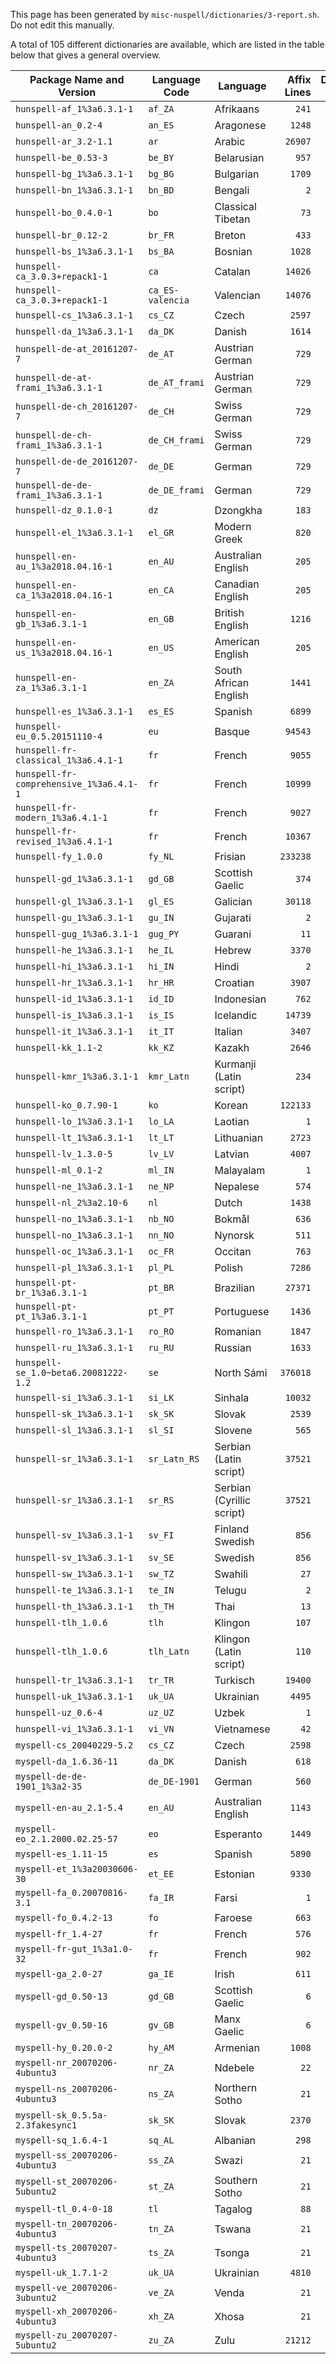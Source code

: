 This page has been generated by `misc-nuspell/dictionaries/3-report.sh`. Do not edit this manually.

A total of 105 different dictionaries are available, which are listed in the table below that gives a general overview.

| Package Name and Version | Language Code | Language | Affix Lines | Dictionary Lines |
|---|---|---|--:|--:|
| `hunspell-af_1%3a6.3.1-1` | `af_ZA` | Afrikaans | `241` | `105124` |
| `hunspell-an_0.2-4` | `an_ES` | Aragonese | `1248` | `20862` |
| `hunspell-ar_3.2-1.1` | `ar` | Arabic | `26907` | `170813` |
| `hunspell-be_0.53-3` | `be_BY` | Belarusian | `957` | `82080` |
| `hunspell-bg_1%3a6.3.1-1` | `bg_BG` | Bulgarian | `1709` | `78239` |
| `hunspell-bn_1%3a6.3.1-1` | `bn_BD` | Bengali | `2` | `110751` |
| `hunspell-bo_0.4.0-1` | `bo` | Classical Tibetan | `73` | `379` |
| `hunspell-br_0.12-2` | `br_FR` | Breton | `433` | `465038` |
| `hunspell-bs_1%3a6.3.1-1` | `bs_BA` | Bosnian | `1028` | `30543` |
| `hunspell-ca_3.0.3+repack1-1` | `ca` | Catalan | `14026` | `130620` |
| `hunspell-ca_3.0.3+repack1-1` | `ca_ES-valencia` | Valencian | `14076` | `130743` |
| `hunspell-cs_1%3a6.3.1-1` | `cs_CZ` | Czech | `2597` | `166566` |
| `hunspell-da_1%3a6.3.1-1` | `da_DK` | Danish | `1614` | `156832` |
| `hunspell-de-at_20161207-7` | `de_AT` | Austrian German | `729` | `75874` |
| `hunspell-de-at-frami_1%3a6.3.1-1` | `de_AT_frami` | Austrian German | `729` | `258243` |
| `hunspell-de-ch_20161207-7` | `de_CH` | Swiss German | `729` | `75704` |
| `hunspell-de-ch-frami_1%3a6.3.1-1` | `de_CH_frami` | Swiss German | `729` | `257827` |
| `hunspell-de-de_20161207-7` | `de_DE` | German | `729` | `75608` |
| `hunspell-de-de-frami_1%3a6.3.1-1` | `de_DE_frami` | German | `729` | `258218` |
| `hunspell-dz_0.1.0-1` | `dz` | Dzongkha | `183` | `405` |
| `hunspell-el_1%3a6.3.1-1` | `el_GR` | Modern Greek | `820` | `828807` |
| `hunspell-en-au_1%3a2018.04.16-1` | `en_AU` | Australian English | `205` | `49638` |
| `hunspell-en-ca_1%3a2018.04.16-1` | `en_CA` | Canadian English | `205` | `49446` |
| `hunspell-en-gb_1%3a6.3.1-1` | `en_GB` | British English | `1216` | `90099` |
| `hunspell-en-us_1%3a2018.04.16-1` | `en_US` | American English | `205` | `49270` |
| `hunspell-en-za_1%3a6.3.1-1` | `en_ZA` | South African English | `1441` | `53542` |
| `hunspell-es_1%3a6.3.1-1` | `es_ES` | Spanish | `6899` | `67496` |
| `hunspell-eu_0.5.20151110-4` | `eu` | Basque | `94543` | `144690` |
| `hunspell-fr-classical_1%3a6.4.1-1` | `fr` | French | `9055` | `81227` |
| `hunspell-fr-comprehensive_1%3a6.4.1-1` | `fr` | French | `10999` | `83548` |
| `hunspell-fr-modern_1%3a6.4.1-1` | `fr` | French | `9027` | `79971` |
| `hunspell-fr-revised_1%3a6.4.1-1` | `fr` | French | `10367` | `79868` |
| `hunspell-fy_1.0.0` | `fy_NL` | Frisian | `233238` | `299499` |
| `hunspell-gd_1%3a6.3.1-1` | `gd_GB` | Scottish Gaelic | `374` | `331834` |
| `hunspell-gl_1%3a6.3.1-1` | `gl_ES` | Galician | `30118` | `230126` |
| `hunspell-gu_1%3a6.3.1-1` | `gu_IN` | Gujarati | `2` | `168957` |
| `hunspell-gug_1%3a6.3.1-1` | `gug_PY` | Guarani | `11` | `4217` |
| `hunspell-he_1%3a6.3.1-1` | `he_IL` | Hebrew | `3370` | `469751` |
| `hunspell-hi_1%3a6.3.1-1` | `hi_IN` | Hindi | `2` | `15991` |
| `hunspell-hr_1%3a6.3.1-1` | `hr_HR` | Croatian | `3907` | `53661` |
| `hunspell-id_1%3a6.3.1-1` | `id_ID` | Indonesian | `762` | `31133` |
| `hunspell-is_1%3a6.3.1-1` | `is_IS` | Icelandic | `14739` | `193171` |
| `hunspell-it_1%3a6.3.1-1` | `it_IT` | Italian | `3407` | `95186` |
| `hunspell-kk_1.1-2` | `kk_KZ` | Kazakh | `2646` | `54063` |
| `hunspell-kmr_1%3a6.3.1-1` | `kmr_Latn` | Kurmanji (Latin script) | `234` | `4760` |
| `hunspell-ko_0.7.90-1` | `ko` | Korean | `122133` | `101541` |
| `hunspell-lo_1%3a6.3.1-1` | `lo_LA` | Laotian | `1` | `11207` |
| `hunspell-lt_1%3a6.3.1-1` | `lt_LT` | Lithuanian | `2723` | `83259` |
| `hunspell-lv_1.3.0-5` | `lv_LV` | Latvian | `4007` | `66494` |
| `hunspell-ml_0.1-2` | `ml_IN` | Malayalam | `1` | `142592` |
| `hunspell-ne_1%3a6.3.1-1` | `ne_NP` | Nepalese | `574` | `39925` |
| `hunspell-nl_2%3a2.10-6` | `nl` | Dutch | `1438` | `173579` |
| `hunspell-no_1%3a6.3.1-1` | `nb_NO` | Bokmål | `636` | `334170` |
| `hunspell-no_1%3a6.3.1-1` | `nn_NO` | Nynorsk | `511` | `234330` |
| `hunspell-oc_1%3a6.3.1-1` | `oc_FR` | Occitan | `763` | `56579` |
| `hunspell-pl_1%3a6.3.1-1` | `pl_PL` | Polish | `7286` | `308305` |
| `hunspell-pt-br_1%3a6.3.1-1` | `pt_BR` | Brazilian | `27371` | `312369` |
| `hunspell-pt-pt_1%3a6.3.1-1` | `pt_PT` | Portuguese | `1436` | `44214` |
| `hunspell-ro_1%3a6.3.1-1` | `ro_RO` | Romanian | `1847` | `180888` |
| `hunspell-ru_1%3a6.3.1-1` | `ru_RU` | Russian | `1633` | `146270` |
| `hunspell-se_1.0~beta6.20081222-1.2` | `se` | North Sámi | `376018` | `527512` |
| `hunspell-si_1%3a6.3.1-1` | `si_LK` | Sinhala | `10032` | `30320` |
| `hunspell-sk_1%3a6.3.1-1` | `sk_SK` | Slovak | `2539` | `247006` |
| `hunspell-sl_1%3a6.3.1-1` | `sl_SI` | Slovene | `565` | `246857` |
| `hunspell-sr_1%3a6.3.1-1` | `sr_Latn_RS` | Serbian (Latin script) | `37521` | `251550` |
| `hunspell-sr_1%3a6.3.1-1` | `sr_RS` | Serbian (Cyrillic script) | `37521` | `251550` |
| `hunspell-sv_1%3a6.3.1-1` | `sv_FI` | Finland Swedish | `856` | `151839` |
| `hunspell-sv_1%3a6.3.1-1` | `sv_SE` | Swedish | `856` | `152176` |
| `hunspell-sw_1%3a6.3.1-1` | `sw_TZ` | Swahili | `27` | `67901` |
| `hunspell-te_1%3a6.3.1-1` | `te_IN` | Telugu | `2` | `125084` |
| `hunspell-th_1%3a6.3.1-1` | `th_TH` | Thai | `13` | `51683` |
| `hunspell-tlh_1.0.6` | `tlh` | Klingon | `107` | `4062` |
| `hunspell-tlh_1.0.6` | `tlh_Latn` | Klingon (Latin script) | `110` | `4062` |
| `hunspell-tr_1%3a6.3.1-1` | `tr_TR` | Turkisch | `19400` | `371170` |
| `hunspell-uk_1%3a6.3.1-1` | `uk_UA` | Ukrainian | `4495` | `111403` |
| `hunspell-uz_0.6-4` | `uz_UZ` | Uzbek | `1` | `97001` |
| `hunspell-vi_1%3a6.3.1-1` | `vi_VN` | Vietnamese | `42` | `6632` |
| `myspell-cs_20040229-5.2` | `cs_CZ` | Czech | `2598` | `304139` |
| `myspell-da_1.6.36-11` | `da_DK` | Danish | `618` | `97980` |
| `myspell-de-de-1901_1%3a2-35` | `de_DE-1901` | German | `560` | `74981` |
| `myspell-en-au_2.1-5.4` | `en_AU` | Australian English | `1143` | `45564` |
| `myspell-eo_2.1.2000.02.25-57` | `eo` | Esperanto | `1449` | `18219` |
| `myspell-es_1.11-15` | `es` | Spanish | `5890` | `56339` |
| `myspell-et_1%3a20030606-30` | `et_EE` | Estonian | `9330` | `282174` |
| `myspell-fa_0.20070816-3.1` | `fa_IR` | Farsi | `1` | `331789` |
| `myspell-fo_0.4.2-13` | `fo` | Faroese | `663` | `396161` |
| `myspell-fr_1.4-27` | `fr` | French | `576` | `64911` |
| `myspell-fr-gut_1%3a1.0-32` | `fr` | French | `902` | `94157` |
| `myspell-ga_2.0-27` | `ga_IE` | Irish | `611` | `65287` |
| `myspell-gd_0.50-13` | `gd_GB` | Scottish Gaelic | `6` | `15671` |
| `myspell-gv_0.50-16` | `gv_GB` | Manx Gaelic | `6` | `32359` |
| `myspell-hy_0.20.0-2` | `hy_AM` | Armenian | `1008` | `63808` |
| `myspell-nr_20070206-4ubuntu3` | `nr_ZA` | Ndebele | `22` | `12747` |
| `myspell-ns_20070206-4ubuntu3` | `ns_ZA` | Northern Sotho | `21` | `4935` |
| `myspell-sk_0.5.5a-2.3fakesync1` | `sk_SK` | Slovak | `2370` | `175212` |
| `myspell-sq_1.6.4-1` | `sq_AL` | Albanian | `298` | `229506` |
| `myspell-ss_20070206-4ubuntu3` | `ss_ZA` | Swazi | `21` | `18970` |
| `myspell-st_20070206-5ubuntu2` | `st_ZA` | Southern Sotho | `21` | `6457` |
| `myspell-tl_0.4-0-18` | `tl` | Tagalog | `88` | `16428` |
| `myspell-tn_20070206-4ubuntu3` | `tn_ZA` | Tswana | `21` | `10866` |
| `myspell-ts_20070207-4ubuntu3` | `ts_ZA` | Tsonga | `21` | `28355` |
| `myspell-uk_1.7.1-2` | `uk_UA` | Ukrainian | `4810` | `126310` |
| `myspell-ve_20070206-3ubuntu2` | `ve_ZA` | Venda | `21` | `8787` |
| `myspell-xh_20070206-4ubuntu3` | `xh_ZA` | Xhosa | `21` | `18122` |
| `myspell-zu_20070207-5ubuntu2` | `zu_ZA` | Zulu | `21212` | `73250` |

